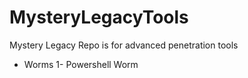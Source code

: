# MysteryLegacyTools
Mystery Legacy Repo is for advanced penetration tools

- Worms
1- Powershell Worm
